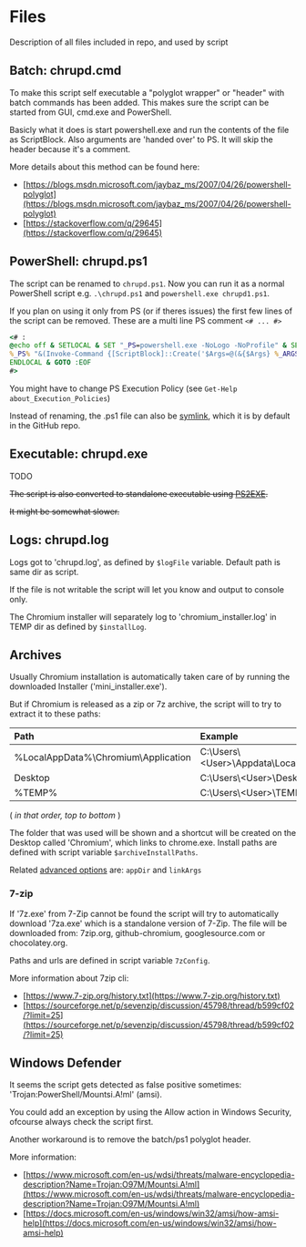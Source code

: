 # Files

Description of all files included in repo, and used by script

## Batch: chrupd.cmd

To make this script self executable a "polyglot wrapper" or "header" with batch commands has been added. This makes sure the script can be started from GUI, cmd.exe and PowerShell.

Basicly what it does is start powershell.exe and run the contents of the file as ScriptBlock. Also arguments are 'handed over' to PS. It will skip the header because it's a comment.

More details about this method can be found here:

- [https://blogs.msdn.microsoft.com/jaybaz_ms/2007/04/26/powershell-polyglot](https://blogs.msdn.microsoft.com/jaybaz_ms/2007/04/26/powershell-polyglot)
- [https://stackoverflow.com/q/29645](https://stackoverflow.com/q/29645)

## PowerShell: chrupd.ps1

The script can be renamed to `chrupd.ps1`. Now you can run it as a normal PowerShell script e.g. `.\chrupd.ps1` and `powershell.exe chrupd1.ps1`. 

If you plan on using it only from PS (or if theres issues) the first few lines of the script can be removed. These are a multi line PS comment `<# ... #>`

``` cmd
<# :
@echo off & SETLOCAL & SET "_PS=powershell.exe -NoLogo -NoProfile" & SET "_ARGS=\"%~dp0" %*"
%_PS% "&(Invoke-Command {[ScriptBlock]::Create('$Args=@(&{$Args} %_ARGS%);'+((Get-Content \"%~f0\") -Join [char]10))})"
ENDLOCAL & GOTO :EOF
#>
```

You might have to change PS Execution Policy (see `Get-Help about_Execution_Policies`)

Instead of renaming, the .ps1 file can also be [symlink](https://learn.microsoft.com/en-us/windows-server/administration/windows-commands/mklink), which it is by default in the GitHub repo.

## Executable: chrupd.exe

TODO

~~The script is also converted to standalone executable using [PS2EXE](https://github.com/MScholtes/PS2EXE).~~

~~It might be somewhat slower.~~

## Logs: chrupd.log

Logs got to 'chrupd.log', as defined by `$logFile` variable. Default path is same dir as script.

If the file is not writable the script will let you know and output to console only.

The Chromium installer will separately log to 'chromium_installer.log' in TEMP dir as defined by `$installLog`.

## Archives

Usually Chromium installation is automatically taken care of by running the downloaded Installer ('mini_installer.exe').

But if Chromium is released as a zip or 7z archive, the script will to try to extract it to these paths:

| Path                                   | Example                                   |
|:---------------------------------------|:------------------------------------------|
| %LocalAppData%\Chromium\Application    | C:\Users\\<User\>\Appdata\Local\Chromium  |
| Desktop                                | C:\Users\\<User\>\Desktop                 |
| %TEMP%                                 | C:\Users\\\<User\>\TEMP                   |

( _in that order, top to bottom_ )

The folder that was used will be shown and a shortcut will be created on the Desktop called 'Chromium', which links to chrome.exe. Install paths are defined with script variable `$archiveInstallPaths`.

Related [advanced options](/docs/Options.md) are: `appDir` and `linkArgs`

### 7-zip

If '7z.exe' from 7-Zip cannot be found the script will try to automatically download '7za.exe' which is a standalone version of 7-Zip.
The file will be downloaded from: 7zip.org, github-chromium, googlesource.com or chocolatey.org. 

Paths and urls are defined in script variable `7zConfig`.

More information about 7zip cli:

- [https://www.7-zip.org/history.txt](https://www.7-zip.org/history.txt)
- [https://sourceforge.net/p/sevenzip/discussion/45798/thread/b599cf02/?limit=25](https://sourceforge.net/p/sevenzip/discussion/45798/thread/b599cf02/?limit=25)

## Windows Defender

It seems the script gets detected as false positive sometimes: 'Trojan:PowerShell/Mountsi.A!ml' (amsi).

You could add an exception by using the Allow action in Windows Security, ofcourse always check the script first.

Another workaround is to remove the batch/ps1 polyglot header.

More information:

- [https://www.microsoft.com/en-us/wdsi/threats/malware-encyclopedia-description?Name=Trojan:O97M/Mountsi.A!ml](https://www.microsoft.com/en-us/wdsi/threats/malware-encyclopedia-description?Name=Trojan:O97M/Mountsi.A!ml)
- [https://docs.microsoft.com/en-us/windows/win32/amsi/how-amsi-help](https://docs.microsoft.com/en-us/windows/win32/amsi/how-amsi-help)

